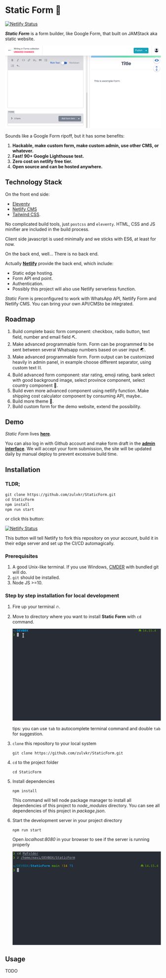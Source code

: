 # Static Form 📝

[![Netlify Status](https://api.netlify.com/api/v1/badges/a7080df2-1a6f-4408-b74f-ad09b0e26e9f/deploy-status)](https://app.netlify.com/sites/staticform21/deploys)

***Static Form*** is a form builder, like Google Form, that built on JAMStack aka static website.

![Static Form Demo](docs/web.gif)

Sounds like a Google Form ripoff, but it has some benefits:

1. **Hackable, make custom form, make custom admin, use other CMS, or whatever.**
2. **Fast! 90+ Google Lighthouse test.**
3. **Zero cost on netlify free tier.**
4. **Open source and can be hosted anywhere.**

## Technology Stack

On the front end side:

* [Eleventy](https://www.11ty.dev/) 
* [Netlify CMS](https://www.netlifycms.org/)
* [Tailwind CSS](https://tailwindcss.com/).

No complicated build tools, just `postcss` and `eleventy`. HTML, CSS and JS minifier are included in the build process.

Client side javascript is used minimally and we sticks with ES6, at least for now.

On the back end, well... There is no back end.

Actually **[Netlify](https://www.netlify.com/)** provide the back end, which include:
* Static edge hosting.
* Form API end point.
* Authentication.
* Possibly this project will also use Netlify serverless function.

*Static Form* is preconfigured to work with WhatsApp API, Netlify Form and Netlify CMS. You can bring your own API/CMSto be integrated.

## Roadmap

1. Build complete basic form component: checkbox, radio button, text field, number and email field ⛏.
2. Make advanced programmable form. Form can be programmed to be sent between several Whatsapp numbers based on user input 🌏.
3. Make advanced programmable form. Form output can be customized heavily in admin panel, in example choose different separator, using custom text ⛓.
4. Build advanced form component: star rating, emoji rating, bank select with good background image, select province component, select country component 🚅.
5. Build even more advanced component using netlify function. Make shipping cost calculator component by consuming API, maybe..
6. Build more theme 🌈.
7. Build custom form for the demo website, extend the possibility.

## Demo

*Static Form* lives **[here](https://staticform21.netlify.app)**.

You can also log in with Github account and make form draft in the **[admin interface](https://staticform21.netlify.app/admin)**. We will accept your form submission, the site will be updated daily by manual deploy to prevent excessive build time.


## Installation

### TLDR;

```
git clone https://github.com/zulvkr/StaticForm.git
cd StaticForm
npm install
npm run start
```

or click this button:

[![Netlify Status](https://www.netlify.com/img/deploy/button.svg)](https://app.netlify.com/start/deploy?repository=https://github.com/zulvkr/StaticForm&stack=cms)

This button will tell Netlify to fork this repository on your account, build it in their edge server and set up the CI/CD automagically.

### Prerequisites

1. A good Unix-like terminal. If you use Windows, [CMDER](https://cmder.net/) with bundled git will do.
2. `git` should be installed.
3. Node JS >=10.


### Step by step installation for local development

1. Fire up your terminal 🔥.
2. Move to directory where you want to install **Static Form** with `cd` command.

    ![cd image](docs/cd.gif)

    tips: you can use `tab` to autocomplete terminal command and double `tab` for suggestion.

3. `clone` this repository to your local system


    ```
    git clone https://github.com/zulvkr/StaticForm.git
    ```

4. `cd` to the project folder

    ```
    cd StaticForm
    ```

5. Install dependencies

    ```
    npm install
    ```

    This command will tell node package manager to install all dependencies of this project to *node_modules* directory. You can see all dependencies of this project in *package.json*.

6. Start the development server in your project directory

    ```
    npm run start
    ```
    Open *localhost:8080* in your browser to see if the server is running properly

    ![npm run start image](docs/start.gif)


## Usage

TODO